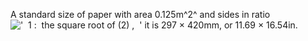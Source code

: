 A standard size of paper with area 0.125m^2^ and sides in ratio
!['  1 :  the square root of (2) ,  '](../dictionary/equation_images/4112.1..png)
it is 297 × 420mm, or 11.69 × 16.54in.
